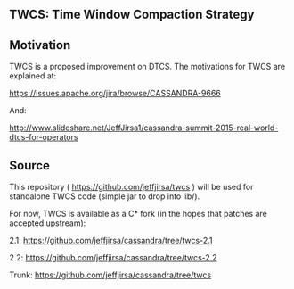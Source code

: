 

TWCS: Time Window Compaction Strategy
-------------------------------------


Motivation
----------

TWCS is a proposed improvement on DTCS. The motivations for TWCS are explained at:

https://issues.apache.org/jira/browse/CASSANDRA-9666

And:

http://www.slideshare.net/JeffJirsa1/cassandra-summit-2015-real-world-dtcs-for-operators


Source
------

This repository ( https://github.com/jeffjirsa/twcs ) will be used for standalone TWCS code (simple jar to drop into lib/). 

For now, TWCS is available as a C* fork (in the hopes that patches are accepted upstream):

2.1: https://github.com/jeffjirsa/cassandra/tree/twcs-2.1

2.2: https://github.com/jeffjirsa/cassandra/tree/twcs-2.2

Trunk: https://github.com/jeffjirsa/cassandra/tree/twcs



